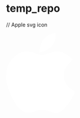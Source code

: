 # temp_repo

// Apple svg icon

<svg width="188" height="219" viewBox="0 0 188 219" fill="none" xmlns="http://www.w3.org/2000/svg">
<path d="M90.166 53C129.647 43.2647 133.524 26.0206 134.666 0C104.666 6.5 93.8366 19.0436 90.166 53Z" fill="white"/>
<path d="M46.6656 51.5C38.9682 53.6388 34.8233 55.3388 28.1656 60.5C14.5678 70.4423 8.80082 77.9088 2.66557 95.5C0.535145 108.016 -0.409591 115.029 0.165574 127.5C2.5303 139.687 3.72103 146.569 8.16558 158C13.1641 172.253 17.4105 179.784 25.6656 193C31.6962 201.644 35.7662 206.212 45.1656 213.5C53.5354 218.691 65.4666 220.22 80.6656 212.5L88.1656 210.5C100.408 208.22 108.535 209.606 125.166 216.5C137.622 220.114 144.109 218.614 154.666 209.5C164.524 199.327 169.423 193.143 176.666 181C181.657 173.36 183.836 168.822 187.166 160.5C181.066 154.846 173.897 152.47 169.666 147.5C156.291 131.791 153.606 114.957 159.166 100.5C162.549 91.7034 170.151 83.3547 180.666 72.5C172.64 63.9185 167.305 59.3569 153.166 53C144.77 50.6765 140.064 50.1638 131.666 51L105.666 58.5L101.666 59.5H98.6656C96.445 59.6729 95.2372 59.6847 93.1656 59.5L88.1656 58.5L71.1656 53C63.4585 50.8144 59.4441 50.0478 53.1656 50L46.6656 51.5Z" fill="white"/>
</svg>
  
